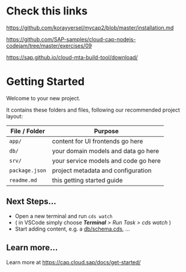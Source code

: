 # Check this links

https://github.com/korayyersel/mycap2/blob/master/installation.md

https://github.com/SAP-samples/cloud-cap-nodejs-codejam/tree/master/exercises/09

https://sap.github.io/cloud-mta-build-tool/download/


# Getting Started

Welcome to your new project.

It contains these folders and files, following our recommended project layout:

File / Folder | Purpose
---------|----------
`app/` | content for UI frontends go here
`db/` | your domain models and data go here
`srv/` | your service models and code go here
`package.json` | project metadata and configuration
`readme.md` | this getting started guide


## Next Steps...

- Open a new terminal and run  `cds watch`
- ( in VSCode simply choose _**Terminal** > Run Task > cds watch_ )
- Start adding content, e.g. a [db/schema.cds](db/schema.cds), ...


## Learn more...

Learn more at https://cap.cloud.sap/docs/get-started/


